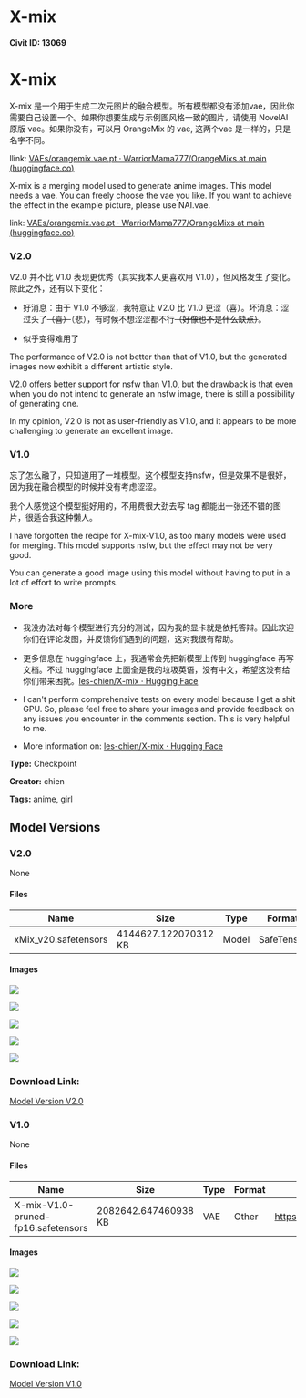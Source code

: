 # X-mix

#### Civit ID: 13069

<h1>X-mix</h1><p>X-mix 是一个用于生成二次元图片的融合模型。所有模型都没有添加vae，因此你需要自己设置一个。如果你想要生成与示例图风格一致的图片，请使用 NovelAI 原版 vae。如果你没有，可以用 OrangeMix 的 vae, 这两个vae 是一样的，只是名字不同。</p><p>llink: <a target="_blank" rel="ugc" href="https://huggingface.co/WarriorMama777/OrangeMixs/blob/main/VAEs/orangemix.vae.pt">VAEs/orangemix.vae.pt · WarriorMama777/OrangeMixs at main (</a><a target="_blank" rel="ugc" href="http://huggingface.co">huggingface.co</a><a target="_blank" rel="ugc" href="https://huggingface.co/WarriorMama777/OrangeMixs/blob/main/VAEs/orangemix.vae.pt">)</a></p><p>X-mix is a merging model used to generate anime images. This model needs a vae. You can freely choose the vae you like. If you want to achieve the effect in the example picture, please use NAI.vae. </p><p>link: <a target="_blank" rel="ugc" href="https://huggingface.co/WarriorMama777/OrangeMixs/blob/main/VAEs/orangemix.vae.pt">VAEs/orangemix.vae.pt · WarriorMama777/OrangeMixs at main (</a><a target="_blank" rel="ugc" href="http://huggingface.co">huggingface.co</a><a target="_blank" rel="ugc" href="https://huggingface.co/WarriorMama777/OrangeMixs/blob/main/VAEs/orangemix.vae.pt">)</a></p><h3><strong>V2.0</strong></h3><p>V2.0 并不比 V1.0 表现更优秀（其实我本人更喜欢用 V1.0），但风格发生了变化。除此之外，还有以下变化：</p><ul><li><p>好消息：由于 V1.0 不够涩，我特意让 V2.0 比 V1.0 更涩（喜）。坏消息：涩过头了<s>（喜）</s>（悲），有时候不想涩涩都不行<s>（好像也不是什么缺点）</s>。</p></li><li><p>似乎变得难用了</p></li></ul><p></p><p>The performance of V2.0 is not better than that of V1.0, but the generated images now exhibit a different artistic style.</p><p>V2.0 offers better support for nsfw than V1.0, but the drawback is that even when you do not intend to generate an nsfw image, there is still a possibility of generating one.</p><p>In my opinion, V2.0 is not as user-friendly as V1.0, and it appears to be more challenging to generate an excellent image.</p><h3><strong>V1.0</strong></h3><p>忘了怎么融了，只知道用了一堆模型。这个模型支持nsfw，但是效果不是很好，因为我在融合模型的时候并没有考虑涩涩。</p><p>我个人感觉这个模型挺好用的，不用费很大劲去写 tag 都能出一张还不错的图片，很适合我这种懒人。</p><p></p><p>I have forgotten the recipe for X-mix-V1.0, as too many models were used for merging. This model supports nsfw, but the effect may not be very good.</p><p>You can generate a good image using this model without having to put in a lot of effort to write prompts.</p><h3><strong>More</strong></h3><ul><li><p>我没办法对每个模型进行充分的测试，因为我的显卡就是依托答辩。因此欢迎你们在评论发图，并反馈你们遇到的问题，这对我很有帮助。</p></li><li><p>更多信息在 huggingface 上，我通常会先把新模型上传到 huggingface 再写文档。不过 huggingface 上面全是我的垃圾英语，没有中文，希望这没有给你们带来困扰。<a target="_blank" rel="ugc" href="https://huggingface.co/les-chien/X-mix">les-chien/X-mix · Hugging Face</a></p></li></ul><p></p><ul><li><p>I can't perform comprehensive tests on every model because I get a shit GPU. So, please feel free to share your images and provide feedback on any issues you encounter in the comments section. This is very helpful to me.</p></li><li><p>More information on: <a target="_blank" rel="ugc" href="https://huggingface.co/les-chien/X-mix">les-chien/X-mix · Hugging Face</a></p></li></ul>

**Type:** Checkpoint

**Creator:** chien

**Tags:** anime, girl

## Model Versions

### V2.0

None

#### Files

| Name | Size | Type | Format | Download Url | AutoV1 | AutoV2 | SHA256 | CRC32 | BLAKE3 |
| --- | --- | --- | --- | --- | --- | --- | --- | --- | --- |
| xMix_v20.safetensors | 4144627.122070312 KB | Model | SafeTensor | https://civitai.com/api/download/models/19053 | 3D5E9993 | 285F8478F4 | 285F8478F47E6D23098BD17757D555D8A102F07B8E9F5D67D2CAAC48C4093E15 | 4D271F8E | A99BF4F91D05E1DD6EA6279D7C7301FAB093E4F6D959A05B93AB652174B1DF37 |

#### Images

<p><img src="https://image.civitai.com/xG1nkqKTMzGDvpLrqFT7WA/d213dc56-5247-4d02-2ea9-5e072373bf00/width=450/199188.jpeg" /></p>

<p><img src="https://image.civitai.com/xG1nkqKTMzGDvpLrqFT7WA/23a0fea8-e097-4641-bdfe-8cb758ee8500/width=450/199187.jpeg" /></p>

<p><img src="https://image.civitai.com/xG1nkqKTMzGDvpLrqFT7WA/72e89c57-8a57-4601-ad7c-fa0db3b29900/width=450/199186.jpeg" /></p>

<p><img src="https://image.civitai.com/xG1nkqKTMzGDvpLrqFT7WA/a68c40c1-6101-4dac-0b69-14ecaf0b1b00/width=450/199185.jpeg" /></p>

<p><img src="https://image.civitai.com/xG1nkqKTMzGDvpLrqFT7WA/487cd819-d07f-4186-bd5f-3b5d00b90a00/width=450/199184.jpeg" /></p>

### Download Link:

[Model Version V2.0](https://civitai.com/api/download/models/19053)

### V1.0

None

#### Files

| Name | Size | Type | Format | Download Url | AutoV1 | AutoV2 | SHA256 | CRC32 | BLAKE3 |
| --- | --- | --- | --- | --- | --- | --- | --- | --- | --- |
| X-mix-V1.0-pruned-fp16.safetensors | 2082642.647460938 KB | VAE | Other | https://civitai.com/api/download/models/15397 | DDE3DD85 | 396EEE0C8D | 396EEE0C8D4B95B0D321DC48D9D35E8B425262E4581682D7E7A888A13094ED57 | 5B1D82D2 | 88FAE6E9084F5B424823EEFE3D7D959B411B8EB021E81E65D10135C974A78930 |

#### Images

<p><img src="https://image.civitai.com/xG1nkqKTMzGDvpLrqFT7WA/34521fff-8069-41e5-a1ff-7f3803d85600/width=450/153360.jpeg" /></p>

<p><img src="https://image.civitai.com/xG1nkqKTMzGDvpLrqFT7WA/c6ad2b71-cd22-4640-0647-3cc6d09d2600/width=450/153676.jpeg" /></p>

<p><img src="https://image.civitai.com/xG1nkqKTMzGDvpLrqFT7WA/de071803-75ae-409e-2b9c-5962f634b100/width=450/153675.jpeg" /></p>

<p><img src="https://image.civitai.com/xG1nkqKTMzGDvpLrqFT7WA/3b0c500b-78cb-43fb-c09b-109be5c9c200/width=450/153674.jpeg" /></p>

<p><img src="https://image.civitai.com/xG1nkqKTMzGDvpLrqFT7WA/0513bddb-d501-4967-5bdf-42cc564bac00/width=450/153673.jpeg" /></p>

### Download Link:

[Model Version V1.0](https://civitai.com/api/download/models/15397)

